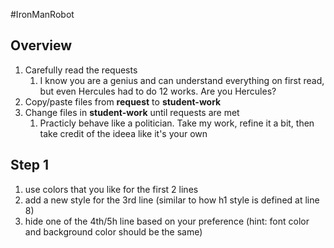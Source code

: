 #IronManRobot

## Overview
1. Carefully read the requests 
    1. I know you are a genius and can understand everything on first read, but even Hercules had to do 12 works. Are you Hercules?
1. Copy/paste files from **request** to **student-work**
1. Change files in **student-work** until requests are met
    1. Practicly behave like a politician. Take my work, refine it a bit, then take credit of the ideea like it's your own


## Step 1 

1. use colors that you like for the first 2 lines
1. add a new style for the 3rd line (similar to how h1 style is defined at line 8)
1. hide one of the 4th/5h line based on your preference (hint: font color and background color should be the same)